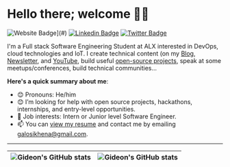 # Hello there; welcome 👋🏾

![Website Badge](https://img.shields.io/badge/-gideonaleonogwe.com-000000?style=for-the-badge&logo=Google-Chrome&logoColor=white&link=https://gideonaleonogwe.com)](#) [![Linkedin Badge](https://img.shields.io/badge/-GideonAleonogwe-blue?style=for-the-badge&logo=Linkedin&logoColor=white&link=https://www.linkedin.com/in/gideon-aleonogwe/)](https://www.linkedin.com/in/gideon-aleonogwe/) [![Twitter Badge](https://img.shields.io/badge/-@GAleonogwe-1ca0f1?style=for-the-badge&logo=twitter&logoColor=white&link=https://twitter.com/GAleonogwe)](https://twitter.com/GAleonogwe)

I'm a Full stack Software Engineering Student at ALX interested in DevOps, cloud technologies and IoT. I create technical content (on my [Blog](#), [Newsletter](#), and [YouTube](#), build useful [open-source projects](https://github.com/GideonIsBuilding), speak at some meetups/conferences, build technical communities...

**Here's a quick summary about me**:

- 😊 Pronouns: He/him
- 😊 I’m looking for help with open source projects, hackathons, internships, and entry-level opportunities.
- 💼 Job interests: Intern or Junior level Software Engineer.
- 📫 You can [view my resume](https://docs.google.com/document/d/1Mdp1qTriVlNvl2cgzbIwWXiHQA75qClGDSHKIQ1erkg/edit?usp=sharing) and contact me by emailing galosikhena@gmail.com.

---

| <img align="center" src="https://github-readme-stats.vercel.app/api?username=GideonIsBuilding&show_icons=true&include_all_commits=true&hide_border=true" alt="Gideon's GitHub stats" /> | <img align="center" src="https://github-readme-stats.vercel.app/api/top-langs/?username=GideonIsBuilding&langs_count=8&layout=compact&hide_border=true" alt="Gideon's GitHub stats" /> |
| ------------- | ------------- |
